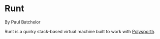 # Runt
By Paul Batchelor

Runt is a quirky stack-based virtual machine built to work with 
[Polysporth](http://pbat.ch/proj/polysporth). 

